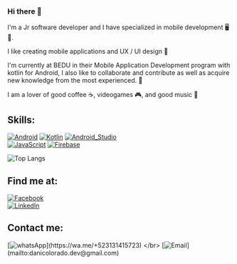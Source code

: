 ### Hi there 👋

I'm a Jr software developer and I have specialized in mobile development 🖥 📱.

I like creating mobile applications and UX / UI design 🎨 

I'm currently at BEDU in their Mobile Application Development program with kotlin for Android, I also like to collaborate and contribute as well as acquire new knowledge from the most experienced. 🥇


I am a lover of good coffee ☕️, videogames 🎮, and good music 🎸





## Skills:

[![Android](https://img.shields.io/badge/Android-3DDC84?style=for-the-badge&logo=android&logoColor=white&labelColor=101010)]()
[![Kotlin](https://img.shields.io/badge/Kotlin-0095D5?style=for-the-badge&logo=kotlin&logoColor=white&labelColor=101010)]()
[![Android_Studio](https://img.shields.io/badge/Android_Studio-3DDC84?style=for-the-badge&logo=android-studio&logoColor=white&labelColor=101010)]()
</br>
[![JavaScript](https://img.shields.io/badge/JavaScript-F7DF1E?style=for-the-badge&logo=javascript&logoColor=white&labelColor=101010)]()
[![Firebase](https://img.shields.io/badge/Firebase-FFCA28?style=for-the-badge&logo=firebase&logoColor=white&labelColor=101010)]()
</br>

![Top Langs](https://github-readme-stats.vercel.app/api/top-langs/?username=DanielColoradoCamal&layout=compact&theme=merko)


<!-- ![Colorado's GitHub stats](https://github-readme-stats.vercel.app/api?username=DanielColoradoCamal&theme=merko&show_icons=true) -->




## Find me at:

[![Facebook](https://img.shields.io/badge/Facebook-colorado_dev-1877F2?style=for-the-badge&logo=facebook&logoColor=white&labelColor=101010)](https://facebook.com/DaniColoradoDev)
</br>
[![LinkedIn](https://img.shields.io/badge/LinkedIn-Colorado_dev-0077B5?style=for-the-badge&logo=linkedin&logoColor=white&labelColor=101010)](https://www.linkedin.com/in/DaniColoradoDev)


## Contact me:

[![whatsApp](https://img.shields.io/badge/WhatsApp-MESSAGE_(FAST_RESPONSE)-green?style=for-the-badge&logo=whatsapp&logoColor=white&labelColor=101010)](https://wa.me/+523131415723)
</br>
[![Email](https://img.shields.io/badge/danicolorado.dev@gmail.com-my_personal_email_(slow_response)-D14836?style=for-the-badge&logo=gmail&logoColor=white&labelColor=101010)](mailto:danicolorado.dev@gmail.com)



